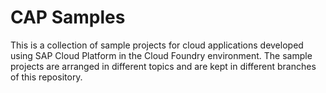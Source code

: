 # CAP Samples

This is a collection of sample projects for cloud applications developed using SAP Cloud Platform in the Cloud Foundry environment.
The sample projects are arranged in different topics and are kept in different branches of this repository.